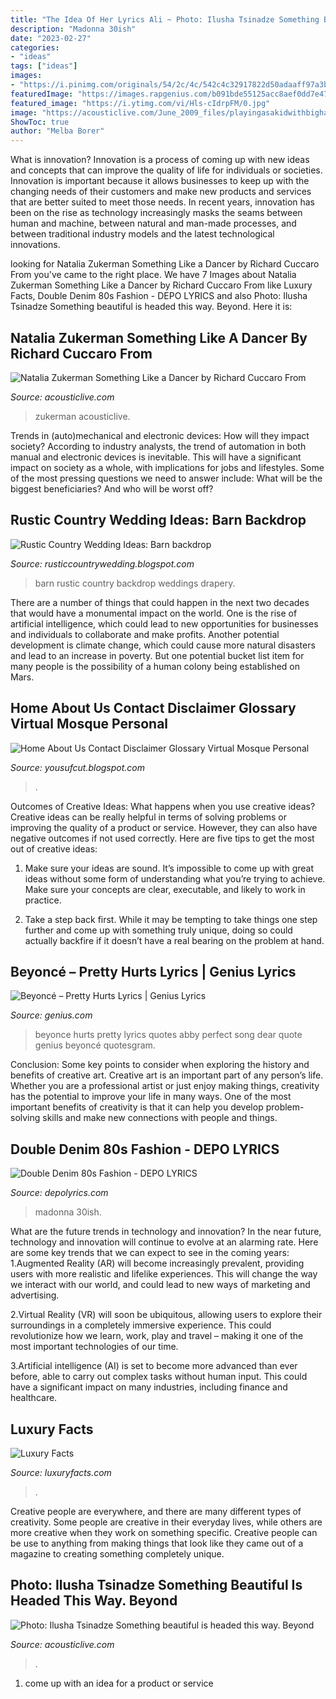 ```yaml
---
title: "The Idea Of Her Lyrics Ali ~ Photo: Ilusha Tsinadze Something Beautiful Is Headed This Way. Beyond"
description: "Madonna 30ish"
date: "2023-02-27"
categories:
- "ideas"
tags: ["ideas"]
images:
- "https://i.pinimg.com/originals/54/2c/4c/542c4c32917822d50adaaff97a3b58b3.jpg"
featuredImage: "https://images.rapgenius.com/b091bde55125acc8aef0dd7e473bec30.768x512x1.jpg"
featured_image: "https://i.ytimg.com/vi/Hls-cIdrpFM/0.jpg"
image: "https://acousticlive.com/June_2009_files/playingasakidwithbighair.gif"
ShowToc: true
author: "Melba Borer"
---
```



What is innovation?
Innovation is a process of coming up with new ideas and concepts that can improve the quality of life for individuals or societies. Innovation is important because it allows businesses to keep up with the changing needs of their customers and make new products and services that are better suited to meet those needs. In recent years, innovation has been on the rise as technology increasingly masks the seams between human and machine, between natural and man-made processes, and between traditional industry models and the latest technological innovations.

	

		
looking for Natalia Zukerman Something Like a Dancer by Richard Cuccaro From you've came to the right place. We have 7 Images about Natalia Zukerman Something Like a Dancer by Richard Cuccaro From like Luxury Facts, Double Denim 80s Fashion - DEPO LYRICS and also Photo: Ilusha Tsinadze Something beautiful is headed this way. Beyond. Here it is:
		
    
## Natalia Zukerman Something Like A Dancer By Richard Cuccaro From

<img loading=lazy src="https://acousticlive.com/June_2009_files/playingasakidwithbighair.gif" onerror="this.onerror=null;this.src='https://tse3.mm.bing.net/th?id=OIP.dr3iAPQwKjCWpMyoUW4IAQAAAA&amp;pid=15.1';" alt="Natalia Zukerman Something Like a Dancer by Richard Cuccaro From">

_Source: acousticlive.com_

>zukerman acousticlive. 

	

Trends in (auto)mechanical and electronic devices: How will they impact society?
According to industry analysts, the trend of automation in both manual and electronic devices is inevitable. This will have a significant impact on society as a whole, with implications for jobs and lifestyles. Some of the most pressing questions we need to answer include: What will be the biggest beneficiaries? And who will be worst off?

    
## Rustic Country Wedding Ideas: Barn Backdrop

<img loading=lazy src="http://2.bp.blogspot.com/-UB6xlM7EDlQ/T5rcc79ZiNI/AAAAAAAAAGY/y_EDTVj06po/s1600/drapery-wedding-barn.jpg" onerror="this.onerror=null;this.src='https://tse4.mm.bing.net/th?id=OIP.XCjnpt7opJtKlYy-qFdHGAAAAA&amp;pid=15.1';" alt="Rustic Country Wedding Ideas: Barn backdrop">

_Source: rusticcountrywedding.blogspot.com_

>barn rustic country backdrop weddings drapery. 

	

There are a number of things that could happen in the next two decades that would have a monumental impact on the world. One is the rise of artificial intelligence, which could lead to new opportunities for businesses and individuals to collaborate and make profits. Another potential development is climate change, which could cause more natural disasters and lead to an increase in poverty. But one potential bucket list item for many people is the possibility of a human colony being established on Mars.

    
## Home About Us Contact Disclaimer Glossary Virtual Mosque Personal

<img loading=lazy src="https://i.ytimg.com/vi/Hls-cIdrpFM/0.jpg" onerror="this.onerror=null;this.src='https://tse2.mm.bing.net/th?id=OIP.w-i-ANFY26Qu4yf7igAK4gHaFj&amp;pid=15.1';" alt="Home About Us Contact Disclaimer Glossary Virtual Mosque Personal">

_Source: yousufcut.blogspot.com_

>. 

	

Outcomes of Creative Ideas: What happens when you use creative ideas?
Creative ideas can be really helpful in terms of solving problems or improving the quality of a product or service. However, they can also have negative outcomes if not used correctly. Here are five tips to get the most out of creative ideas:
1. Make sure your ideas are sound. It’s impossible to come up with great ideas without some form of understanding what you’re trying to achieve. Make sure your concepts are clear, executable, and likely to work in practice.

2. Take a step back first. While it may be tempting to take things one step further and come up with something truly unique, doing so could actually backfire if it doesn’t have a real bearing on the problem at hand.

    
## Beyoncé – Pretty Hurts Lyrics | Genius Lyrics

<img loading=lazy src="https://images.rapgenius.com/b091bde55125acc8aef0dd7e473bec30.768x512x1.jpg" onerror="this.onerror=null;this.src='https://tse3.mm.bing.net/th?id=OIP.1hK_kqHYwxeYS95nCUklTwHaE8&amp;pid=15.1';" alt="Beyoncé – Pretty Hurts Lyrics | Genius Lyrics">

_Source: genius.com_

>beyonce hurts pretty lyrics quotes abby perfect song dear quote genius beyoncé quotesgram. 

	

Conclusion: Some key points to consider when exploring the history and benefits of creative art.
Creative art is an important part of any person’s life. Whether you are a professional artist or just enjoy making things, creativity has the potential to improve your life in many ways. One of the most important benefits of creativity is that it can help you develop problem-solving skills and make new connections with people and things.

    
## Double Denim 80s Fashion - DEPO LYRICS

<img loading=lazy src="https://i.pinimg.com/originals/54/2c/4c/542c4c32917822d50adaaff97a3b58b3.jpg" onerror="this.onerror=null;this.src='https://tse4.mm.bing.net/th?id=OIP.4bDKmUEbNKlZ_NBsQG0IyQHaLH&amp;pid=15.1';" alt="Double Denim 80s Fashion - DEPO LYRICS">

_Source: depolyrics.com_

>madonna 30ish. 

	

What are the future trends in technology and innovation?
In the near future, technology and innovation will continue to evolve at an alarming rate. Here are some key trends that we can expect to see in the coming years:
1.Augmented Reality (AR) will become increasingly prevalent, providing users with more realistic and lifelike experiences. This will change the way we interact with our world, and could lead to new ways of marketing and advertising.

2.Virtual Reality (VR) will soon be ubiquitous, allowing users to explore their surroundings in a completely immersive experience. This could revolutionize how we learn, work, play and travel – making it one of the most important technologies of our time.

3.Artificial intelligence (AI) is set to become more advanced than ever before, able to carry out complex tasks without human input. This could have a significant impact on many industries, including finance and healthcare.

    
## Luxury Facts

<img loading=lazy src="http://www.luxuryfacts.com/app/webroot/img/images/puneet-gupta-invitation-bride-squad-mask.jpg" onerror="this.onerror=null;this.src='https://tse4.mm.bing.net/th?id=OIP.xURBy3lKd55Dd9RukdF_MgHaJ4&amp;pid=15.1';" alt="Luxury Facts">

_Source: luxuryfacts.com_

>. 

	

Creative people are everywhere, and there are many different types of creativity. Some people are creative in their everyday lives, while others are more creative when they work on something specific. Creative people can be use to anything from making things that look like they came out of a magazine to creating something completely unique.

    
## Photo: Ilusha Tsinadze Something Beautiful Is Headed This Way. Beyond

<img loading=lazy src="https://acousticlive.com/October_2013_files/jean-title.jpg" onerror="this.onerror=null;this.src='https://tse1.mm.bing.net/th?id=OIP.FTxb4YmoYQuXRqG0ejuvLwHaFP&amp;pid=15.1';" alt="Photo: Ilusha Tsinadze Something beautiful is headed this way. Beyond">

_Source: acousticlive.com_

>. 

	

1. come up with an idea for a product or service

